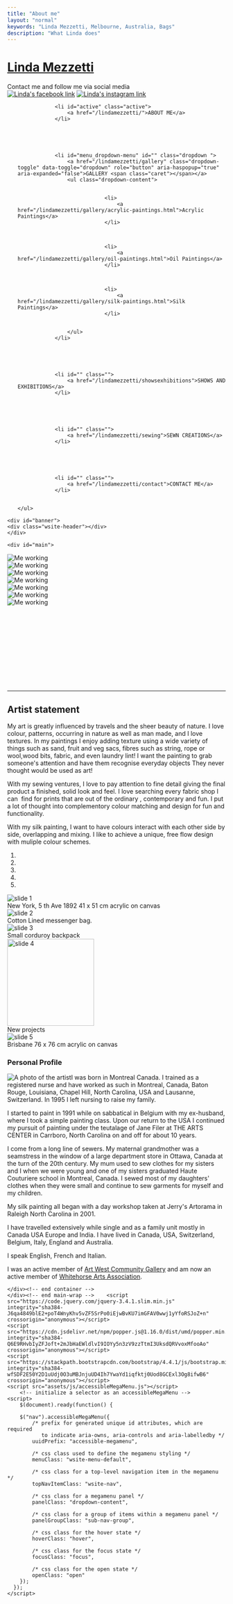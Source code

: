 ```yaml
---
title: "About me"
layout: "normal"
keywords: "Linda Mezzetti, Melbourne, Australia, Bags"
description: "What Linda does"
---
```

<body class="wsite-theme-light short-header-page  wsite-page-index"><div class="header-wrap">
	<div class="container">
		<div id="header-container">
                    <div id="header" class="container pt-4">
                      <div class="row pt-4">
                        <div class="col-6">
                            <span class="wsite-logo">
                                <a href="/"> <h1 id="wsite-title">Linda Mezzetti</h1> </a>
                            </span>
                        </div>
                        <div class="col-3 text-right mt-4">
                            <span class="wsite-text wsite-phone"> Contact me and follow me via social media </span>
                        </div>
                        <div class="col-1 text-right mt-4">
                            <span class="wsite-social wsite-social-default">
                                <a href="https://www.facebook.com/lindapaintsart?ref=hl" target="_blank"><img alt="Linda's facebook link" src="/lindamezzetti/assets/img/social/facebook-icon-footer.png"/></a>
                                <a href="//www.instagram.com/artbymezzetti" target="_blank"><img alt="Linda's instagram link" src="/lindamezzetti/assets/img/social/instagram-icon-footer.png"/></a>
                            </span>
                        </div>
                      </div>
                    </div>
		</div>
	</div>
</div>
<div class="main-wrap">
    <div class="container"><style>
/* Dropdown Content (Hidden by Default) */
.dropdown-content {
  display: none;
  position: absolute;
  background-color: #002e53;
  color:white;
  min-width: 160px;
  box-shadow: 0px 8px 16px 0px rgba(0,0,0,0.2);
  z-index: 1;
  width:100%;
  line-height:2rem;
  top:32px
}

/* Links inside the dropdown */
.dropdown-content a {
  color: white;
  padding: 12px 16px;
  text-decoration: none;
  display: block;
}

/* Change color of dropdown links on hover */
.dropdown-content a:hover {background-color: #fff;
    color: #001e36;
}

/* Show the dropdown menu on hover */
.dropdown:hover .dropdown-content {display: block;}

/* Change the background color of the dropdown button when the dropdown content is shown */
.dropdown:hover .dropbtn {background-color: #001e36;}
</style>
<script>
$(document).ready(function(){
    $("#toggleLink").unbind().click(function() {
        var showList = $("#toggleLink").hasClass("show-nav-link");
        if (showList) {
            $("#sub-menu").show();
            $("#toggleLink").removeClass("show-nav-link");
            $("#toggleLink").addClass("hide-nav-link");
            $("#toggleLink").html("Hide section navigation<span class=\"fa fa-angle-up\">&nbsp;</span>");
        } else {
            $("#sub-menu").hide();
            $("#toggleLink").removeClass("hide-nav-link");
            $("#toggleLink").addClass("show-nav-link");
            $("#toggleLink").html("Show section navigation<span class=\"fa fa-angle-down\">&nbsp;</span>");
        }
    });
});
</script>
<nav id="topnav" role="navigation"><!-- class="collapse navbar-collapse">-->
    <ul class="wsite-menu-default"><!-- nav navbar-nav">-->
        
        
            
            
            
                <li id="active" class="active">
                    <a href="/lindamezzetti/">ABOUT ME</a>
                </li>
            
        
            
            
            
                <li id="menu_dropdown-menu" id="" class="dropdown ">
                    <a href="/lindamezzetti/gallery" class="dropdown-toggle" data-toggle="dropdown" role="button" aria-haspopup="true" aria-expanded="false">GALLERY <span class="caret"></span></a>
                    <ul class="dropdown-content">
                        
                            
                                <li>
                                    <a href="/lindamezzetti/gallery/acrylic-paintings.html">Acrylic Paintings</a>
                                </li>
                            
                        
                            
                                <li>
                                    <a href="/lindamezzetti/gallery/oil-paintings.html">Oil Paintings</a>
                                </li>
                            
                        
                            
                                <li>
                                    <a href="/lindamezzetti/gallery/silk-paintings.html">Silk Paintings</a>
                                </li>
                            
                        
                    </ul>
                </li>
            
        
            
            
            
                <li id="" class="">
                    <a href="/lindamezzetti/showsexhibitions">SHOWS AND EXHIBITIONS</a>
                </li>
            
        
            
            
            
                <li id="" class="">
                    <a href="/lindamezzetti/sewing">SEWN CREATIONS</a>
                </li>
            
        
            
            
            
                <li id="" class="">
                    <a href="/lindamezzetti/contact">CONTACT ME</a>
                </li>
            
        
    </ul>
</nav>

    <div id="banner">
    <div class="wsite-header"></div>
    </div>
<style>
.wsite-header {
    background-image: url(/lindamezzetti/assets/img/header_images/1469447186.png) !important;
	background-position: 0 0 !important;
}
</style>
    
    <div id="main">
<div id="content">

<div class="container">
<div class="row justify-content-md-center">
<div class="col-7 mt-4 pt-4">
 <div style="width:100%; min-height:300px;">
 <div id="carouselSlidesOnly" class="carousel slide" data-ride="carousel">
  <div class="carousel-inner">
   <div class="carousel-item active">
   <img src="/lindamezzetti/assets/img/meworking/0.jpg" class="d-block w-100" alt="Me working" />
   </div><!-- end item -->
   <div class="carousel-item">
   <img src="/lindamezzetti/assets/img/meworking/1.jpg" class="d-block w-100" alt="Me working" />
   </div><!-- end item -->
   <div class="carousel-item">
   <img src="/lindamezzetti/assets/img/meworking/2.jpg" class="d-block w-100" alt="Me working" />
   </div><!-- end item -->
   <div class="carousel-item">
   <img src="/lindamezzetti/assets/img/meworking/3.jpg" class="d-block w-100" alt="Me working" />
   </div><!-- end item -->
   <div class="carousel-item">
   <img src="/lindamezzetti/assets/img/meworking/4.jpg" class="d-block w-100" alt="Me working" />
   </div><!-- end item -->
   <div class="carousel-item">
   <img src="/lindamezzetti/assets/img/meworking/5.jpg" class="d-block w-100" alt="Me working" />
   </div><!-- end item -->
   <div class="carousel-item">
   <img src="/lindamezzetti/assets/img/meworking/6.jpg" class="d-block w-100" alt="Me working" />
   </div><!-- end item -->
  </div><!-- end inner -->
</div><!-- end carousel-->
</div><!-- end width-->
</div><!-- end col-->
<div class="col-4">
<hr width="100%" />

<h2>Artist statement</h2>

<p class="h5">My art is greatly influenced by travels and the sheer beauty of nature. I love colour, patterns, occurring in nature as well as man made, and I love textures. In my paintings I enjoy adding texture using a wide variety of things such as sand, fruit and veg sacs, fibres such as string, rope or wool,wood bits, fabric, and even laundry lint! I want the painting to grab someone's attention and have them recognise everyday objects They never thought would be used as art!</p>
</div><!-- end col -->
</div><!-- end row -->

<div class="row justify-content-md-center">
<div class="col-7">
<p class="h5">With my sewing ventures, I love to pay attention to fine detail giving the final product a finished, solid look and feel. I love searching every fabric shop I can &nbsp;find for prints that are out of the ordinary , contemporary and fun. I put a lot of thought into complementory colour matching and design for fun and functionality.</p>
<p class="h5">With my silk painting, I want to have colours interact with each other side by side, overlapping and mixing. I like to achieve a unique, free flow design with muliple colour schemes.</p>
</div>
<div class="col-4">
 <div style="width:100%; min-height:300px;">
 <div id="carouselSlidesSewing" class="carousel slide" data-ride="carousel">
  <ol class="carousel-indicators">
<li data-target="#carouselSlidesSewing" data-slide-to="0" class="active"></li>
<li data-target="#carouselSlidesSewing" data-slide-to="1"></li>
<li data-target="#carouselSlidesSewing" data-slide-to="2"></li>
<li data-target="#carouselSlidesSewing" data-slide-to="3"></li>
<li data-target="#carouselSlidesSewing" data-slide-to="4"></li>
  </ol>
  <div class="carousel-inner">
   <div class="carousel-item active">
   <img src="/lindamezzetti/assets/img/fpslides/0.jpg" alt="slide 1" class="d-block w-100" />
   <div class="carousel-caption d-none d-md-block">
   <span class="bg-dark">
   New York, 5 th Ave 1892 41 x 51 cm acrylic on canvas
   </span>
   </div>
   </div><!-- end item -->
   <div class="carousel-item">
   <img src="/lindamezzetti/assets/img/fpslides/1.jpg" alt="slide 2" class="d-block w-100" />
   <div class="carousel-caption d-none d-md-block">
   <span class="bg-dark">
   Cotton Lined messenger bag.
   </span>
   </div>
   </div><!-- end item -->
   <div class="carousel-item">
   <img src="/lindamezzetti/assets/img/fpslides/2.jpg" alt="slide 3" class="d-block w-100" />
   <div class="carousel-caption d-none d-md-block">
   <span class="bg-dark">
   Small corduroy backpack
   </span>
   </div>
   </div><!-- end item -->
   <div class="carousel-item">
   <img height="200" src="/lindamezzetti/assets/img/fpslides/3.jpg" alt="slide 4" class="d-block w-100" />
   <div class="carousel-caption d-none d-md-block">
   <span class="bg-dark">
   New projects
   </span>
   </div>
   </div><!-- end item -->
   <div class="carousel-item">
   <img src="/lindamezzetti/assets/img/fpslides/4.jpg" alt="slide 5" class="d-block w-100" />
   <div class="carousel-caption d-none d-md-block">
   <span class="bg-dark">
   Brisbane 76 x 76 cm acrylic on canvas
   </span>
   </div>
   </div><!-- end item -->
  </div><!-- end inner -->
</div><!-- end carousel-->
</div><!-- end width-->
</div><!-- end col -->
</div><!-- end row -->
</div><!-- end container -->
<h3>Personal Profile</h3>
<p class="h5"><img class="float-left mr-3 mb-2" alt="A photo of the artist" src="/lindamezzetti/assets/img/linda_profile_pic.jpg" />I was born in Montreal Canada. I trained as a registered nurse and have worked as such in Montreal, Canada, Baton Rouge, Louisiana, Chapel Hill, North Carolina, USA and Lausanne, Switzerland. In 1995 I left nursing to raise my family.</p>

<p class="h5">I started to paint in 1991 while on sabbatical in Belgium with my ex-husband, where I took a simple painting class.  Upon our return to the USA I continued my pursuit of painting under the teutalage of Jane Filer at THE ARTS CENTER in Carrboro, North Carolina on and off for about 10 years.</p>

<p class="h5">I come from a long line of sewers. My maternal grandmother was a seamstress in the window of a large department store in Ottawa, Canada at the turn of the 20th century. My mum used to sew clothes for my sisters and I when we were young and one of my sisters graduated Haute Couturiere school in Montreal, Canada. I sewed most of my daughters' clothes when they were small and continue to sew garments for myself and my children.</p>
<p class="h5">My silk painting all began with a day workshop taken at Jerry's Artorama in Raleigh North Carolina in 2001.</p>
<p class="h5">I have travelled extensively while single and as a family unit mostly in Canada USA Europe and India. I have lived in Canada, USA, Switzerland, Belgium, Italy, England and Australia.</p>

<p class="h5">I speak English, French and Italian.</p>
<p class="h5">I was an active member of <a target="_NEW" href="https://www.artwestcommunitygallery.org.au/">Art West Community Gallery</a> and am now an active member of <a href="https://whitehorsearts.info/staging/">Whitehorse Arts Association</a>.</p>
<div id="footer-wrap">
<div class="container">
<div id="footer">

</div>
</div>
</div></div></div>

    </div><!-- end container -->
    </div><!-- end main-wrap -->    <script src="https://code.jquery.com/jquery-3.4.1.slim.min.js" integrity="sha384-J6qa4849blE2+poT4WnyKhv5vZF5SrPo0iEjwBvKU7imGFAV0wwj1yYfoRSJoZ+n" crossorigin="anonymous"></script>
    <script src="https://cdn.jsdelivr.net/npm/popper.js@1.16.0/dist/umd/popper.min.js" integrity="sha384-Q6E9RHvbIyZFJoft+2mJbHaEWldlvI9IOYy5n3zV9zzTtmI3UksdQRVvoxMfooAo" crossorigin="anonymous"></script>
    <script src="https://stackpath.bootstrapcdn.com/bootstrap/4.4.1/js/bootstrap.min.js" integrity="sha384-wfSDF2E50Y2D1uUdj0O3uMBJnjuUD4Ih7YwaYd1iqfktj0Uod8GCExl3Og8ifwB6" crossorigin="anonymous"></script>
    <script src="assets/js/accessibleMegaMenu.js"></script>
        <!-- initialize a selector as an accessibleMegaMenu -->
    <script>
    	$(document).ready(function() { 

        $("nav").accessibleMegaMenu({
            /* prefix for generated unique id attributes, which are required 
               to indicate aria-owns, aria-controls and aria-labelledby */
            uuidPrefix: "accessible-megamenu",

            /* css class used to define the megamenu styling */
            menuClass: "wsite-menu-default",

            /* css class for a top-level navigation item in the megamenu */
            topNavItemClass: "wsite-nav",

            /* css class for a megamenu panel */
            panelClass: "dropdown-content",

            /* css class for a group of items within a megamenu panel */
            panelGroupClass: "sub-nav-group",

            /* css class for the hover state */
            hoverClass: "hover",

            /* css class for the focus state */
            focusClass: "focus",

            /* css class for the open state */
            openClass: "open"
        });
      });
    </script>    

  </body>
</html>
